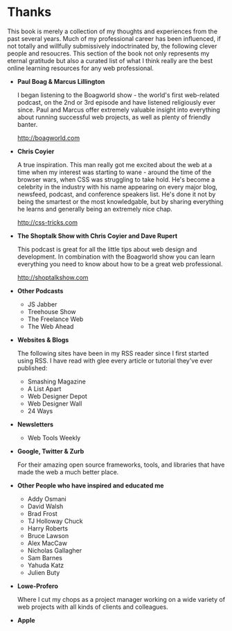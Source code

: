 # Thanks

This book is merely a collection of my thoughts and experiences from the past several years. Much of my professional career has been influenced, if not totally and willfully submissively indoctrinated by, the following clever people and resoucres. This section of the book not only represents my eternal gratitude but also a curated list of what I think really are the best online learning resources for any web professional.

* **Paul Boag & Marcus Lillington**

  I began listening to the Boagworld show - the world's first web-related podcast, on the 2nd or 3rd episode and have listened religiously ever since. Paul and Marcus offer extremely valuable insight into everything about running successful web projects, as well as plenty of friendly banter.

  http://boagworld.com


* **Chris Coyier**

  A true inspiration. This man really got me excited about the web at a time when my interest was starting to wane - around the time of the browser wars, when CSS was struggling to take hold. He's become a celebrity in the industry with his name appearing on every major blog, newsfeed, podcast, and conference speakers list. He's done it not by being the smartest or the most knowledgable, but by sharing everything he learns and generally being an extremely nice chap.

  http://css-tricks.com


* **The Shoptalk Show with Chris Coyier and Dave Rupert**

  This podcast is great for all the little tips about web design and development. In combination with the Boagworld show you can learn everything you need to know about how to be a great web professional.

  http://shoptalkshow.com


* **Other Podcasts**

  * JS Jabber
  * Treehouse Show
  * The Freelance Web
  * The Web Ahead


* **Websites & Blogs**

  The following sites have been in my RSS reader since I first started using RSS. I have read with glee every article or tutorial they've ever published:

  * Smashing Magazine
  * A List Apart
  * Web Designer Depot
  * Web Designer Wall
  * 24 Ways


* **Newsletters**

  * Web Tools Weekly


* **Google, Twitter & Zurb**

  For their amazing open source frameworks, tools, and libraries that have made the web a much better place.


* **Other People who have inspired and educated me**

  * Addy Osmani
  * David Walsh
  * Brad Frost
  * TJ Holloway Chuck
  * Harry Roberts
  * Bruce Lawson
  * Alex MacCaw
  * Nicholas Gallagher
  * Sam Barnes
  * Yahuda Katz
  * Julien Buty


* **Lowe-Profero**

  Where I cut my chops as a project manager working on a wide variety of web projects with all kinds of clients and colleagues.
  
* **Apple**


